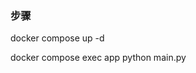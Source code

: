 

### 步骤

docker compose up -d

<!-- docker compose exec app bash -->

docker compose exec app python main.py